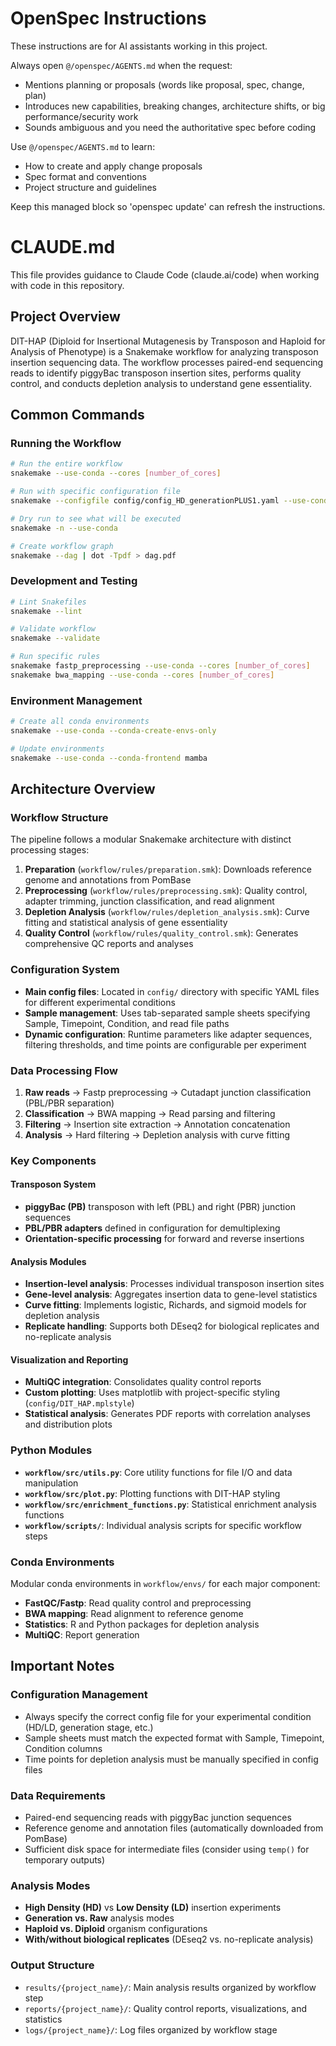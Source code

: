 <!-- OPENSPEC:START -->
# OpenSpec Instructions

These instructions are for AI assistants working in this project.

Always open `@/openspec/AGENTS.md` when the request:
- Mentions planning or proposals (words like proposal, spec, change, plan)
- Introduces new capabilities, breaking changes, architecture shifts, or big performance/security work
- Sounds ambiguous and you need the authoritative spec before coding

Use `@/openspec/AGENTS.md` to learn:
- How to create and apply change proposals
- Spec format and conventions
- Project structure and guidelines

Keep this managed block so 'openspec update' can refresh the instructions.

<!-- OPENSPEC:END -->

# CLAUDE.md

This file provides guidance to Claude Code (claude.ai/code) when working with code in this repository.

## Project Overview

DIT-HAP (Diploid for Insertional Mutagenesis by Transposon and Haploid for Analysis of Phenotype) is a Snakemake workflow for analyzing transposon insertion sequencing data. The workflow processes paired-end sequencing reads to identify piggyBac transposon insertion sites, performs quality control, and conducts depletion analysis to understand gene essentiality.

## Common Commands

### Running the Workflow
```bash
# Run the entire workflow
snakemake --use-conda --cores [number_of_cores]

# Run with specific configuration file
snakemake --configfile config/config_HD_generationPLUS1.yaml --use-conda --cores [number_of_cores]

# Dry run to see what will be executed
snakemake -n --use-conda

# Create workflow graph
snakemake --dag | dot -Tpdf > dag.pdf
```

### Development and Testing
```bash
# Lint Snakefiles
snakemake --lint

# Validate workflow
snakemake --validate

# Run specific rules
snakemake fastp_preprocessing --use-conda --cores [number_of_cores]
snakemake bwa_mapping --use-conda --cores [number_of_cores]
```

### Environment Management
```bash
# Create all conda environments
snakemake --use-conda --conda-create-envs-only

# Update environments
snakemake --use-conda --conda-frontend mamba
```

## Architecture Overview

### Workflow Structure
The pipeline follows a modular Snakemake architecture with distinct processing stages:

1. **Preparation** (`workflow/rules/preparation.smk`): Downloads reference genome and annotations from PomBase
2. **Preprocessing** (`workflow/rules/preprocessing.smk`): Quality control, adapter trimming, junction classification, and read alignment
3. **Depletion Analysis** (`workflow/rules/depletion_analysis.smk`): Curve fitting and statistical analysis of gene essentiality
4. **Quality Control** (`workflow/rules/quality_control.smk`): Generates comprehensive QC reports and analyses

### Configuration System
- **Main config files**: Located in `config/` directory with specific YAML files for different experimental conditions
- **Sample management**: Uses tab-separated sample sheets specifying Sample, Timepoint, Condition, and read file paths
- **Dynamic configuration**: Runtime parameters like adapter sequences, filtering thresholds, and time points are configurable per experiment

### Data Processing Flow
1. **Raw reads** → Fastp preprocessing → Cutadapt junction classification (PBL/PBR separation)
2. **Classification** → BWA mapping → Read parsing and filtering
3. **Filtering** → Insertion site extraction → Annotation concatenation
4. **Analysis** → Hard filtering → Depletion analysis with curve fitting

### Key Components

#### Transposon System
- **piggyBac (PB)** transposon with left (PBL) and right (PBR) junction sequences
- **PBL/PBR adapters** defined in configuration for demultiplexing
- **Orientation-specific processing** for forward and reverse insertions

#### Analysis Modules
- **Insertion-level analysis**: Processes individual transposon insertion sites
- **Gene-level analysis**: Aggregates insertion data to gene-level statistics
- **Curve fitting**: Implements logistic, Richards, and sigmoid models for depletion analysis
- **Replicate handling**: Supports both DEseq2 for biological replicates and no-replicate analysis

#### Visualization and Reporting
- **MultiQC integration**: Consolidates quality control reports
- **Custom plotting**: Uses matplotlib with project-specific styling (`config/DIT_HAP.mplstyle`)
- **Statistical analysis**: Generates PDF reports with correlation analyses and distribution plots

### Python Modules
- **`workflow/src/utils.py`**: Core utility functions for file I/O and data manipulation
- **`workflow/src/plot.py`**: Plotting functions with DIT-HAP styling
- **`workflow/src/enrichment_functions.py`**: Statistical enrichment analysis functions
- **`workflow/scripts/`**: Individual analysis scripts for specific workflow steps

### Conda Environments
Modular conda environments in `workflow/envs/` for each major component:
- **FastQC/Fastp**: Read quality control and preprocessing
- **BWA mapping**: Read alignment to reference genome
- **Statistics**: R and Python packages for depletion analysis
- **MultiQC**: Report generation

## Important Notes

### Configuration Management
- Always specify the correct config file for your experimental condition (HD/LD, generation stage, etc.)
- Sample sheets must match the expected format with Sample, Timepoint, Condition columns
- Time points for depletion analysis must be manually specified in config files

### Data Requirements
- Paired-end sequencing reads with piggyBac junction sequences
- Reference genome and annotation files (automatically downloaded from PomBase)
- Sufficient disk space for intermediate files (consider using `temp()` for temporary outputs)

### Analysis Modes
- **High Density (HD)** vs **Low Density (LD)** insertion experiments
- **Generation vs. Raw** analysis modes
- **Haploid vs. Diploid** organism configurations
- **With/without biological replicates** (DEseq2 vs. no-replicate analysis)

### Output Structure
- `results/{project_name}/`: Main analysis results organized by workflow step
- `reports/{project_name}/`: Quality control reports, visualizations, and statistics
- `logs/{project_name}/`: Log files organized by workflow stage